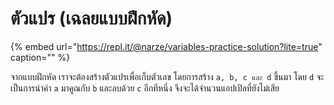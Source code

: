 # ตัวแปร \(เฉลยแบบฝึกหัด\)

{% embed url="https://repl.it/@narze/variables-practice-solution?lite=true" caption="" %}

จากแบบฝึกหัด เราจะต้องสร้างตัวแปรเพื่อเก็บตัวเลข โดยการสร้าง `a, b, c และ d` ขึ้นมา โดย `d` จะเป็นการนำค่า `a` มาคูณกับ `b` และลบด้วย `c` อีกทีหนึ่ง จึงจะได้จำนวนแอปเปิลที่ยังไม่เสีย

